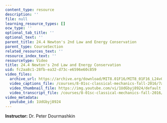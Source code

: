 ```yaml
---
content_type: resource
description: ''
file: null
learning_resource_types: []
ocw_type: ''
optional_tab_title: ''
optional_text: ''
parent_title: 24.4 Newton's 2nd Law and Energy Conservation
parent_type: CourseSection
related_resources_text: ''
resource_index_text: ''
resourcetype: Video
title: 24.4 Newton's 2nd Law and Energy Conservation
uid: fc2aa8c1-28fb-ea32-d73c-e6596e60c859
video_files:
  archive_url: https://archive.org/download/MIT8.01F16/MIT8_01F16_L24v04_360p.mp4
  video_captions_file: /courses/8-01sc-classical-mechanics-fall-2016/7a671d43766e5e708535e883ef6bbfa0_1UdGbyj8924.vtt
  video_thumbnail_file: https://img.youtube.com/vi/1UdGbyj8924/default.jpg
  video_transcript_file: /courses/8-01sc-classical-mechanics-fall-2016/f9efcd91d260a2718738956f2aae2871_1UdGbyj8924.pdf
video_metadata:
  youtube_id: 1UdGbyj8924
---
```


**Instructor:** Dr. Peter Dourmashkin